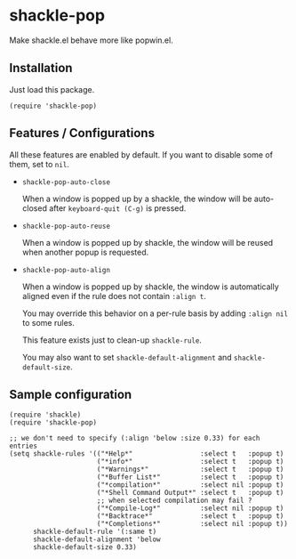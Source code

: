 # shackle-pop

Make shackle.el behave more like popwin.el.

## Installation

Just load this package.

``` emacs-lisp
(require 'shackle-pop)
```

## Features / Configurations

All these features are enabled by default. If you want to disable some of them, set to `nil`.

- `shackle-pop-auto-close`

  When a window is popped up by a shackle, the window will be auto-closed after `keyboard-quit
  (C-g)` is pressed.

- `shackle-pop-auto-reuse`

  When a window is popped up by shackle, the window will be reused when another popup is requested.

- `shackle-pop-auto-align`

  When a window is popped up by shackle, the window is automatically aligned even if the rule does
  not contain `:align t`.

  You may override this behavior on a per-rule basis by adding `:align nil` to some rules.

  This feature exists just to clean-up `shackle-rule`.

  You may also want to set `shackle-default-alignment` and `shackle-default-size`.

## Sample configuration

``` emacs-lisp
(require 'shackle)
(require 'shackle-pop)

;; we don't need to specify (:align 'below :size 0.33) for each entries
(setq shackle-rules '(("*Help*"                 :select t   :popup t)
                      ("*info*"                 :select t   :popup t)
                      ("*Warnings*"             :select t   :popup t)
                      ("*Buffer List*"          :select t   :popup t)
                      ("*compilation*"          :select nil :popup t)
                      ("*Shell Command Output*" :select t   :popup t)
                      ;; when selected compilation may fail ?
                      ("*Compile-Log*"          :select nil :popup t)
                      ("*Backtrace*"            :select t   :popup t)
                      ("*Completions*"          :select nil :popup t))
      shackle-default-rule '(:same t)
      shackle-default-alignment 'below
      shackle-default-size 0.33)
```
